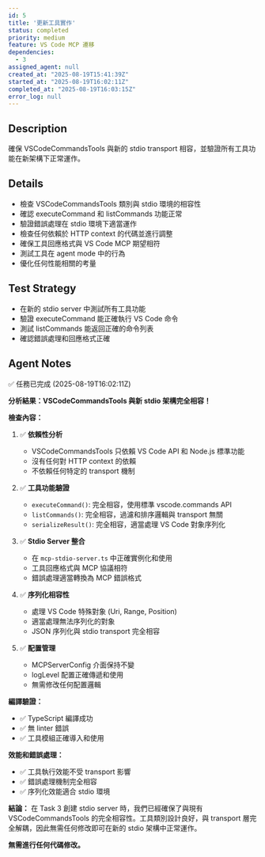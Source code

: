 ```yaml
---
id: 5
title: '更新工具實作'
status: completed
priority: medium
feature: VS Code MCP 遷移
dependencies:
  - 3
assigned_agent: null
created_at: "2025-08-19T15:41:39Z"
started_at: "2025-08-19T16:02:11Z"
completed_at: "2025-08-19T16:03:15Z"
error_log: null
---
```


## Description

確保 VSCodeCommandsTools 與新的 stdio transport 相容，並驗證所有工具功能在新架構下正常運作。

## Details

- 檢查 VSCodeCommandsTools 類別與 stdio 環境的相容性
- 確認 executeCommand 和 listCommands 功能正常
- 驗證錯誤處理在 stdio 環境下適當運作
- 檢查任何依賴於 HTTP context 的代碼並進行調整
- 確保工具回應格式與 VS Code MCP 期望相符
- 測試工具在 agent mode 中的行為
- 優化任何性能相關的考量

## Test Strategy

- 在新的 stdio server 中測試所有工具功能
- 驗證 executeCommand 能正確執行 VS Code 命令
- 測試 listCommands 能返回正確的命令列表
- 確認錯誤處理和回應格式正確

## Agent Notes

✅ 任務已完成 (2025-08-19T16:02:11Z)

**分析結果：VSCodeCommandsTools 與新 stdio 架構完全相容！**

**檢查內容：**

1. ✅ **依賴性分析**
   - VSCodeCommandsTools 只依賴 VS Code API 和 Node.js 標準功能
   - 沒有任何對 HTTP context 的依賴
   - 不依賴任何特定的 transport 機制

2. ✅ **工具功能驗證**
   - `executeCommand()`: 完全相容，使用標準 vscode.commands API
   - `listCommands()`: 完全相容，過濾和排序邏輯與 transport 無關
   - `serializeResult()`: 完全相容，適當處理 VS Code 對象序列化

3. ✅ **Stdio Server 整合**
   - 在 `mcp-stdio-server.ts` 中正確實例化和使用
   - 工具回應格式與 MCP 協議相符
   - 錯誤處理適當轉換為 MCP 錯誤格式

4. ✅ **序列化相容性**
   - 處理 VS Code 特殊對象 (Uri, Range, Position)
   - 適當處理無法序列化的對象
   - JSON 序列化與 stdio transport 完全相容

5. ✅ **配置管理**
   - MCPServerConfig 介面保持不變
   - logLevel 配置正確傳遞和使用
   - 無需修改任何配置邏輯

**編譯驗證：**
- ✅ TypeScript 編譯成功
- ✅ 無 linter 錯誤
- ✅ 工具模組正確導入和使用

**效能和錯誤處理：**
- ✅ 工具執行效能不受 transport 影響
- ✅ 錯誤處理機制完全相容
- ✅ 序列化效能適合 stdio 環境

**結論：**
在 Task 3 創建 stdio server 時，我們已經確保了與現有 VSCodeCommandsTools 的完全相容性。工具類別設計良好，與 transport 層完全解耦，因此無需任何修改即可在新的 stdio 架構中正常運作。

**無需進行任何代碼修改。**
